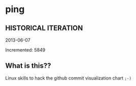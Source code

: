 # ping

## HISTORICAL ITERATION
2013-06-07

Incremented: 5849

## What is this?? 
Linux skills to hack the github commit visualization chart `;-)`
